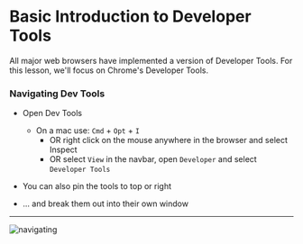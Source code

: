 # Basic Introduction to Developer Tools

All major web browsers have implemented a version of Developer Tools. For this lesson, we'll focus on Chrome's Developer Tools.

### Navigating Dev Tools
* Open Dev Tools
  * On a mac use: `Cmd` + `Opt` + `I`
	* OR right click on the mouse anywhere in the browser and select Inspect
	* OR select `View` in the navbar, open `Developer` and select `Developer Tools`

* You can also pin the tools to top or right
* ... and break them out into their own window

------

![navigating](http://g.recordit.co/L8euYRVfrA.gif)
